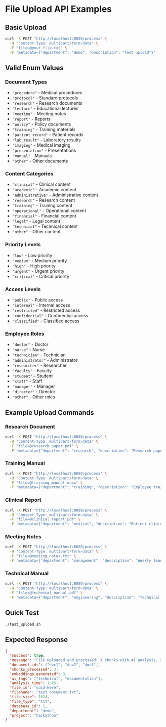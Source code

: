 # File Upload API Examples

## Basic Upload
```bash
curl -X POST "http://localhost:8080/process" \
  -H "Content-Type: multipart/form-data" \
  -F "file=@your_file.txt" \
  -F 'metadata={"department": "demo", "description": "Test upload"}'
```

## Valid Enum Values

### Document Types
- `"procedure"` - Medical procedures
- `"protocol"` - Standard protocols
- `"research"` - Research documents
- `"lecture"` - Educational lectures
- `"meeting"` - Meeting notes
- `"report"` - Reports
- `"policy"` - Policy documents
- `"training"` - Training materials
- `"patient_record"` - Patient records
- `"lab_result"` - Laboratory results
- `"imaging"` - Medical imaging
- `"presentation"` - Presentations
- `"manual"` - Manuals
- `"other"` - Other documents

### Content Categories
- `"clinical"` - Clinical content
- `"academic"` - Academic content
- `"administrative"` - Administrative content
- `"research"` - Research content
- `"training"` - Training content
- `"operational"` - Operational content
- `"financial"` - Financial content
- `"legal"` - Legal content
- `"technical"` - Technical content
- `"other"` - Other content

### Priority Levels
- `"low"` - Low priority
- `"medium"` - Medium priority
- `"high"` - High priority
- `"urgent"` - Urgent priority
- `"critical"` - Critical priority

### Access Levels
- `"public"` - Public access
- `"internal"` - Internal access
- `"restricted"` - Restricted access
- `"confidential"` - Confidential access
- `"classified"` - Classified access

### Employee Roles
- `"doctor"` - Doctor
- `"nurse"` - Nurse
- `"technician"` - Technician
- `"administrator"` - Administrator
- `"researcher"` - Researcher
- `"faculty"` - Faculty
- `"student"` - Student
- `"staff"` - Staff
- `"manager"` - Manager
- `"director"` - Director
- `"other"` - Other roles

## Example Upload Commands

### Research Document
```bash
curl -X POST "http://localhost:8080/process" \
  -H "Content-Type: multipart/form-data" \
  -F "file=@research_paper.pdf" \
  -F 'metadata={"department": "research", "description": "Research paper on AI", "document_type": "research", "content_category": "research", "priority_level": "high", "access_level": "internal", "employee_role": "researcher", "uploaded_by": "john.doe", "tags": ["AI", "research", "paper"]}'
```

### Training Manual
```bash
curl -X POST "http://localhost:8080/process" \
  -H "Content-Type: multipart/form-data" \
  -F "file=@training_manual.docx" \
  -F 'metadata={"department": "training", "description": "Employee training manual", "document_type": "training", "content_category": "training", "priority_level": "medium", "access_level": "internal", "employee_role": "administrator", "uploaded_by": "hr.team"}'
```

### Clinical Report
```bash
curl -X POST "http://localhost:8080/process" \
  -H "Content-Type: multipart/form-data" \
  -F "file=@clinical_report.pdf" \
  -F 'metadata={"department": "medical", "description": "Patient clinical report", "document_type": "patient_record", "content_category": "clinical", "priority_level": "high", "access_level": "confidential", "employee_role": "doctor", "uploaded_by": "dr.smith"}'
```

### Meeting Notes
```bash
curl -X POST "http://localhost:8080/process" \
  -H "Content-Type: multipart/form-data" \
  -F "file=@meeting_notes.txt" \
  -F 'metadata={"department": "management", "description": "Weekly team meeting notes", "document_type": "meeting", "content_category": "administrative", "priority_level": "medium", "access_level": "internal", "employee_role": "manager", "uploaded_by": "team.lead"}'
```

### Technical Manual
```bash
curl -X POST "http://localhost:8080/process" \
  -H "Content-Type: multipart/form-data" \
  -F "file=@technical_manual.pdf" \
  -F 'metadata={"department": "engineering", "description": "Technical system manual", "document_type": "manual", "content_category": "technical", "priority_level": "high", "access_level": "internal", "employee_role": "technician", "uploaded_by": "engineering.team"}'
```

## Quick Test
```bash
./test_upload.sh
```

## Expected Response
```json
{
  "success": true,
  "message": "File uploaded and processed: X chunks with AI analysis, stored X documents",
  "document_ids": ["doc1", "doc2", "doc3"],
  "chunks_processed": 3,
  "embeddings_generated": 3,
  "ai_tags": ["technical", "documentation"],
  "analysis_time": 1.25,
  "file_id": "uuid-here",
  "filename": "test_document.txt",
  "file_size": 1024,
  "file_type": "txt",
  "database_id": 1,
  "department": "demo",
  "project": "hackathon"
}
``` 